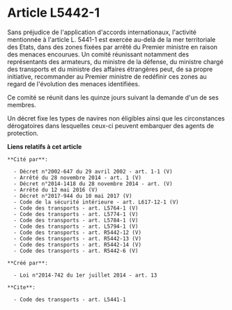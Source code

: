 # Article L5442-1

Sans préjudice de l'application d'accords internationaux, l'activité mentionnée à l'article L. 5441-1 est exercée au-delà de
la mer territoriale des Etats, dans des zones fixées par arrêté du Premier ministre en raison des menaces encourues. Un
comité réunissant notamment des représentants des armateurs, du ministre de la défense, du ministre chargé des transports et
du ministre des affaires étrangères peut, de sa propre initiative, recommander au Premier ministre de redéfinir ces zones au
regard de l'évolution des menaces identifiées. 

Ce comité se réunit dans les quinze jours suivant la demande d'un de ses membres. 

Un décret fixe les types de navires non éligibles ainsi que les circonstances dérogatoires dans lesquelles ceux-ci peuvent
embarquer des agents de protection.

**Liens relatifs à cet article**

	**Cité par**:

	  - Décret n°2002-647 du 29 avril 2002 - art. 1-1 (V)
	  - Arrêté du 28 novembre 2014 - art. 1 (V)
	  - Décret n°2014-1418 du 28 novembre 2014 - art. (V)
	  - Arrêté du 12 mai 2016 (V)
	  - Décret n°2017-944 du 10 mai 2017 (V)
	  - Code de la sécurité intérieure - art. L617-12-1 (V)
	  - Code des transports - art. L5764-1 (V)
	  - Code des transports - art. L5774-1 (V)
	  - Code des transports - art. L5784-1 (V)
	  - Code des transports - art. L5794-1 (V)
	  - Code des transports - art. R5442-12 (V)
	  - Code des transports - art. R5442-13 (V)
	  - Code des transports - art. R5442-14 (V)
	  - Code des transports - art. R5442-6 (V)

	**Créé par**:

	  - Loi n°2014-742 du 1er juillet 2014 - art. 13

	**Cite**:

	  - Code des transports - art. L5441-1
